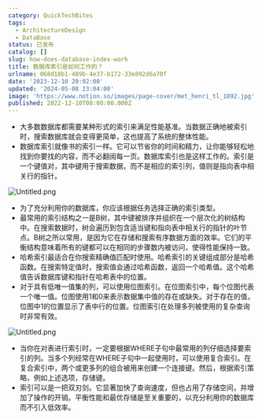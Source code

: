 ```yaml
---
category: QuickTechBites
tags:
  - ArchitectureDesign
  - DataBase
status: 已发布
catalog: []
slug: how-does-database-index-work
title: 数据库索引是如何工作的？
urlname: 068d18b1-489b-4e37-b172-33e892d6a70f
date: '2023-12-10 20:02:00'
updated: '2024-05-08 23:04:00'
image: 'https://www.notion.so/images/page-cover/met_henri_tl_1892.jpg'
published: 2022-12-10T08:00:00.000Z
---
```

- 大多数数据库都需要某种形式的索引来满足性能基准。当数据正确地被索引时，搜索数据库就会变得更简单，这也提高了系统的整体性能。
- 数据库索引就像书的索引一样。它可以节省你的时间和精力，让你能够轻松地找到你要找的内容，而不必翻阅每一页。数据库索引也是这样工作的。索引是一个键值对，其中键用于搜索数据，而不是相应的索引列，值则是指向表中相关行的指针。

![Untitled.png](https://prod-files-secure.s3.us-west-2.amazonaws.com/5d24fe63-e567-4804-86f9-9fdc62e13082/3e87f042-644d-48ab-9a58-227f3d930d71/Untitled.png?X-Amz-Algorithm=AWS4-HMAC-SHA256&X-Amz-Content-Sha256=UNSIGNED-PAYLOAD&X-Amz-Credential=ASIAZI2LB466VAQCRZ3X%2F20250412%2Fus-west-2%2Fs3%2Faws4_request&X-Amz-Date=20250412T213335Z&X-Amz-Expires=3600&X-Amz-Security-Token=IQoJb3JpZ2luX2VjEGUaCXVzLXdlc3QtMiJHMEUCIAL1ZCT1FVAEZ8cTcYjzkmfW6glDgWQ8XUXCcTwjYHgXAiEAmN3ryxVBHK6Ri5xSZNMbnlYp%2FRjjS7fgCTFvk6Hz1wMqiAQI3v%2F%2F%2F%2F%2F%2F%2F%2F%2F%2FARAAGgw2Mzc0MjMxODM4MDUiDCp3xe5%2BgB2GbXnDiircA68vDZ8PDsvUbO%2FcsWlPRxjz%2B956oiSRnoF2vPkMvu29UBEdpSRd0H0UgedDogQG6491vAXMpaLqm2FzdR9sUDw2ZBHvsr0jCArB1t6qogvKtrJuKQcjlgrxqQZA0h90A6C6wxvURGdfnK9cO0Uiy6AqeDMkIHtuRVGACi5FvDN%2BCxJ2x40HPW22EOxD1fKviM%2FYWjqZyutiwvcCeMXAav0uuIuaCADq%2B0poVcald3sQUrT3JC%2FKRZRAk8asUkRZPmJjJZ%2F%2FM%2FgbYKdoDUJRpYVqpgW9rW2ucxX8qaDygircElD8yXxjWPDwp%2B4oxSFVOXIbw%2Fz4MwcAS4P0sXu8y%2BRq3B8dkD2qM%2FJR3JwP0EtNQSOeulm1C63zS7TDeR6KIKudwIaFHKfC1ZsEKSLId%2BYWh2bxpCGsiSO%2B%2F6vAnKs92sG6FWMFy75gzuCU5NZzkUKk91xG8dyaZms9ONENFqSU462trPuw4g%2FNn1Qsu8t8lajimmrGYOL3HgK3u6zFHAvY4Q63hXb37Tjs1nORIlPTeKnP%2FVtipvf2P6LkObXqD4YTYqKOFjLZwy%2FF7%2FSJIv23bovXBWDrahSCdLUAQC32aTyP89opkyjW3bTdCWteUH78y%2B2KQwneAJf5MOmu678GOqUBFVmFDaY55gBxLw2sw9QP%2Bw7n68E8DVrs2v2hEe5EB255Wjv1SmVLqVO3%2F9eyo%2F2iTxQYjVuEw4vKGjjx0ZiFXqUmQZeGZU5LfAGryxoLJBxZpw33bx5LJpX9okWKTjyfmJHCnUfiT%2FxQi%2FE9w1QSlh7fPLafWngkKnPAOWnQTvrtsOhmu0SoAxsZllKpa0mlJXRi1vg1lEfvexMxMwcu2N4gEKLx&X-Amz-Signature=f63175dd360ce009c4706c9ce6fec94badbacf01de81608d292b37a43d1930e9&X-Amz-SignedHeaders=host&x-id=GetObject)

- 为了充分利用你的数据库，你应该根据任务选择正确的索引类型。
- 最常用的索引结构之一是B树，其中键被排序并组织在一个层次化的树结构中。在搜索数据时，树会遍历到包含适当键和指向表中相关行的指针的叶节点。B树之所以常用，是因为它在存储和搜索有序数据方面的效率。它们的平衡结构意味着所有的键都可以在相同的步骤数内被访问，使得性能保持一致。
- 哈希索引最适合在你搜索精确值匹配时使用。哈希索引的关键组成部分是哈希函数。在搜索特定值时，搜索值会通过哈希函数，返回一个哈希值。这个哈希值告诉数据库键和指针在哈希表中的位置。
- 对于具有低唯一值集的列，可以使用位图索引。在位图索引中，每个位图代表一个唯一值。位图使用1和0来表示数据集中值的存在或缺失。对于存在的值，位图中1的位置显示了表中行的位置。位图索引在处理多列被使用的复杂查询时非常有效。

![Untitled.png](https://prod-files-secure.s3.us-west-2.amazonaws.com/5d24fe63-e567-4804-86f9-9fdc62e13082/25e88b4a-737d-484e-85cc-b7fe2444aa3c/Untitled.png?X-Amz-Algorithm=AWS4-HMAC-SHA256&X-Amz-Content-Sha256=UNSIGNED-PAYLOAD&X-Amz-Credential=ASIAZI2LB466VAQCRZ3X%2F20250412%2Fus-west-2%2Fs3%2Faws4_request&X-Amz-Date=20250412T213335Z&X-Amz-Expires=3600&X-Amz-Security-Token=IQoJb3JpZ2luX2VjEGUaCXVzLXdlc3QtMiJHMEUCIAL1ZCT1FVAEZ8cTcYjzkmfW6glDgWQ8XUXCcTwjYHgXAiEAmN3ryxVBHK6Ri5xSZNMbnlYp%2FRjjS7fgCTFvk6Hz1wMqiAQI3v%2F%2F%2F%2F%2F%2F%2F%2F%2F%2FARAAGgw2Mzc0MjMxODM4MDUiDCp3xe5%2BgB2GbXnDiircA68vDZ8PDsvUbO%2FcsWlPRxjz%2B956oiSRnoF2vPkMvu29UBEdpSRd0H0UgedDogQG6491vAXMpaLqm2FzdR9sUDw2ZBHvsr0jCArB1t6qogvKtrJuKQcjlgrxqQZA0h90A6C6wxvURGdfnK9cO0Uiy6AqeDMkIHtuRVGACi5FvDN%2BCxJ2x40HPW22EOxD1fKviM%2FYWjqZyutiwvcCeMXAav0uuIuaCADq%2B0poVcald3sQUrT3JC%2FKRZRAk8asUkRZPmJjJZ%2F%2FM%2FgbYKdoDUJRpYVqpgW9rW2ucxX8qaDygircElD8yXxjWPDwp%2B4oxSFVOXIbw%2Fz4MwcAS4P0sXu8y%2BRq3B8dkD2qM%2FJR3JwP0EtNQSOeulm1C63zS7TDeR6KIKudwIaFHKfC1ZsEKSLId%2BYWh2bxpCGsiSO%2B%2F6vAnKs92sG6FWMFy75gzuCU5NZzkUKk91xG8dyaZms9ONENFqSU462trPuw4g%2FNn1Qsu8t8lajimmrGYOL3HgK3u6zFHAvY4Q63hXb37Tjs1nORIlPTeKnP%2FVtipvf2P6LkObXqD4YTYqKOFjLZwy%2FF7%2FSJIv23bovXBWDrahSCdLUAQC32aTyP89opkyjW3bTdCWteUH78y%2B2KQwneAJf5MOmu678GOqUBFVmFDaY55gBxLw2sw9QP%2Bw7n68E8DVrs2v2hEe5EB255Wjv1SmVLqVO3%2F9eyo%2F2iTxQYjVuEw4vKGjjx0ZiFXqUmQZeGZU5LfAGryxoLJBxZpw33bx5LJpX9okWKTjyfmJHCnUfiT%2FxQi%2FE9w1QSlh7fPLafWngkKnPAOWnQTvrtsOhmu0SoAxsZllKpa0mlJXRi1vg1lEfvexMxMwcu2N4gEKLx&X-Amz-Signature=89e07a38298f60c799d52ee5ef860b8e8c7c079e96e2a36513765fcb470f349c&X-Amz-SignedHeaders=host&x-id=GetObject)

- 当你在对表进行索引时，一定要根据WHERE子句中最常用的列仔细选择要索引的列。当多个列经常在WHERE子句中一起使用时，可以使用复合索引。在复合索引中，两个或更多列的组合被用来创建一个连接键。然后，根据索引策略，例如上述选项，存储键。
- 索引可以是一把双刃剑。它显著加快了查询速度，但也占用了存储空间，并增加了操作的开销。平衡性能和最优存储是至关重要的，以充分利用你的数据库而不引入低效率。
